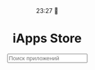 <html lang="ru">
<head>
  <meta charset="UTF-8">
  <meta name="viewport" content="width=device-width, initial-scale=1.0">
  <title>iApps Store</title>
  <link rel="stylesheet" href="styles.css">
</head>
<body>
  <header>
    <div class="header">
      <span class="time">23:27</span>
      <span class="battery">🔋</span>
    </div>
    <h1>iApps Store</h1>
    <input type="text" id="search-bar" placeholder="Поиск приложений">
  </header>

  <main>
    <section id="app-list" class="app-list">
      <!-- Сюда динамически добавятся приложения -->
    </section>
  </main>

  <script src="scripts.js"></script>
</body>
</html>

